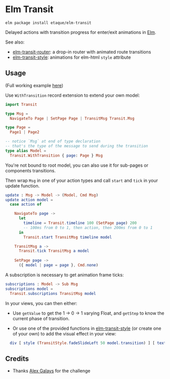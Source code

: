 # Elm Transit

    elm package install etaque/elm-transit

Delayed actions with transition progress for enter/exit animations in [Elm](http://elm-lang.org/).

See also:

* [elm-transit-router](http://package.elm-lang.org/packages/etaque/elm-transit-router/latest): a drop-in router with animated route transitions
* [elm-transit-style](http://package.elm-lang.org/packages/etaque/elm-transit-router/latest): animations for elm-html `style` attribute


## Usage

(Full working example [here](./example/src))

Use `WithTransition` record extension to extend your own model:

```elm
import Transit

type Msg =
  NavigateTo Page | SetPage Page | TransitMsg Transit.Msg

type Page =
  Page1 | Page2

-- notice `Msg` at end of type declaration
-- that's the type of the message to send during the transition
type alias Model =
  Transit.WithTransition { page: Page } Msg
```

You're not bound to root model, you can also use it for sub-pages or components transitions.

Then wrap `Msg` in one of your action types and call `start` and
`tick` in your update function.

```elm
update : Msg -> Model -> (Model, Cmd Msg)
update action model =
  case action of

    NavigateTo page ->
      let
        timeline = Transit.timeline 100 (SetPage page) 200
        -- 100ms from 0 to 1, then action, then 200ms from 0 to 1
      in
        Transit.start TransitMsg timeline model

    TransitMsg a ->
      Transit.tick TransitMsg a model
        
    SetPage page ->
      ({ model | page = page }, Cmd.none)
```

A subscription is necessary to get animation frame ticks:

```elm
subscriptions : Model -> Sub Msg
subscriptions model =
  Transit.subscriptions TransitMsg model
```

In your views, you can then either:

* Use `getValue` to get the 1 -> 0 -> 1 varying Float, and `getStep` to know the current phase of transition.

* Or use one of the provided functions in [elm-transit-style](http://package.elm-lang.org/packages/etaque/elm-transit-router/latest) (or create one of your own)
to add the visual effect in your view:

```elm
  div [ style (TransitStyle.fadeSlideLeft 50 model.transition) ] [ text "Some content" ]
```

## Credits

* Thanks [Alex Galays](https://twitter.com/boubiyeah) for the challenge
